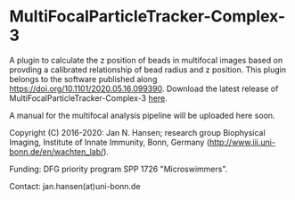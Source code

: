 # MultiFocalParticleTracker-Complex-3
A plugin to calculate the z position of beads in multifocal images based on provding a calibrated relationship of bead radius and z position. This plugin belongs to the software published along https://doi.org/10.1101/2020.05.16.099390. Download the latest release of MultiFocalParticleTracker-Complex-3 [here](https://github.com/hansenjn/MultiFocalParticleTracker-Complex-3/releases/).

A manual for the multifocal analysis pipeline will be uploaded here soon.

Copyright (C) 2016-2020: Jan N. Hansen; research group Biophysical Imaging, Institute of Innate Immunity, Bonn, Germany (http://www.iii.uni-bonn.de/en/wachten_lab/).

Funding: DFG priority program SPP 1726 "Microswimmers".

Contact: jan.hansen(at)uni-bonn.de

